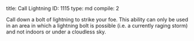 title:          Call Lightning
ID:             1115
type:           md
compile:        2



Call down a bolt of lightning to strike your foe. This ability can only be used in an area in which a lightning bolt is possible (i.e. a currently raging storm) and not indoors or under a cloudless sky.